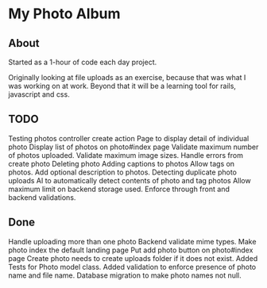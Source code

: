 # My Photo Album

## About

Started as a 1-hour of code each day project.

Originally looking at file uploads as an exercise, because that was what I was working on at work. Beyond that it will be a learning tool for rails, javascript and css.

## TODO

Testing photos controller create action
Page to display detail of individual photo
Display list of photos on photo#index page
Validate maximum number of photos uploaded.
Validate maximum image sizes.
Handle errors from create photo
Deleting photo
Adding captions to photos
Allow tags on photos.
Add optional description to photos.
Detecting duplicate photo uploads
AI to automatically detect contents of photo and tag photos
Allow maximum limit on backend storage used. Enforce through front and backend validations.

## Done

Handle uploading more than one photo
Backend validate mime types.
Make photo index the default landing page
Put add photo button on photo#index page
Create photo needs to create uploads folder if it does not exist.
Added Tests for Photo model class.
Added validation to enforce presence of photo name and file name.
Database migration to make photo names not null.
